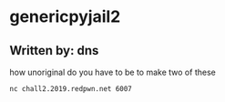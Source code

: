 # genericpyjail2

## Written by: dns

how unoriginal do you have to be to make two of these

`nc chall2.2019.redpwn.net 6007`
